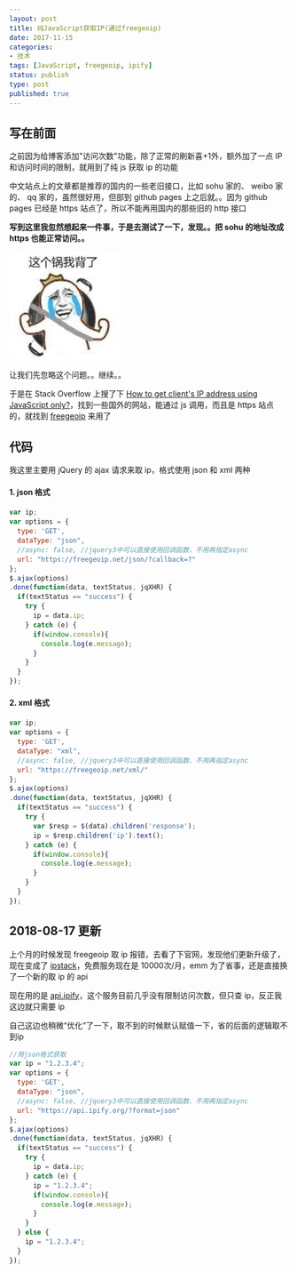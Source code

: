 ```yaml
---
layout: post
title: 纯JavaScript获取IP(通过freegeoip)
date: 2017-11-15
categories:
- 技术
tags: [JavaScript, freegeoip, ipify]
status: publish
type: post
published: true
---
```


## 写在前面

之前因为给博客添加"访问次数"功能，除了正常的刷新喜+1外，额外加了一点 IP 和访问时间的限制，就用到了纯 js 获取 ip 的功能

中文站点上的文章都是推荐的国内的一些老旧接口，比如 sohu 家的、 weibo 家的、 qq 家的，虽然很好用，但部到 github pages 上之后就。。因为 github pages 已经是 https 站点了，所以不能再用国内的那些旧的 http 接口

**写到这里我忽然想起来一件事，于是去测试了一下，发现。。把 sohu 的地址改成 https 也能正常访问。。**

![这个锅我背了.jpg](/images/blog_img/20171115/这个锅我背了.jpg)

让我们先忽略这个问题。。继续。。

于是在 Stack Overflow 上搜了下 [How to get client's IP address using JavaScript only?](https://stackoverflow.com/questions/391979/how-to-get-clients-ip-address-using-javascript-only)，找到一些国外的网站，能通过 js 调用，而且是 https 站点的，就找到 [freegeoip](https://freegeoip.net) 来用了

## 代码

我这里主要用 jQuery 的 ajax 请求来取 ip，格式使用 json 和 xml 两种

#### 1. json 格式

```javascript
var ip;
var options = {
  type: 'GET',
  dataType: "json",
  //async: false, //jquery3中可以直接使用回调函数，不用再指定async
  url: "https://freegeoip.net/json/?callback=?"
};
$.ajax(options)
.done(function(data, textStatus, jqXHR) {
  if(textStatus == "success") {
    try {
      ip = data.ip;
    } catch (e) {
      if(window.console){
        console.log(e.message);
      }
    }
  }
});
```

#### 2. xml 格式

```javascript
var ip;
var options = {
  type: 'GET',
  dataType: "xml",
  //async: false, //jquery3中可以直接使用回调函数，不用再指定async
  url: "https://freegeoip.net/xml/"
};
$.ajax(options)
.done(function(data, textStatus, jqXHR) {
  if(textStatus == "success") {
    try {
      var $resp = $(data).children('response');
      ip = $resp.children('ip').text();
    } catch (e) {
      if(window.console){
        console.log(e.message);
      }
    }
  }
});
```

## 2018-08-17 更新

上个月的时候发现 freegeoip 取 ip 报错，去看了下官网，发现他们更新升级了，现在变成了 [ipstack](https://ipstack.com/)，免费服务现在是 10000次/月，emm 为了省事，还是直接换了一个新的取 ip 的 api

现在用的是 [api.ipify](https://api.ipify.org/)，这个服务目前几乎没有限制访问次数，但只查 ip，反正我这边就只需要 ip

自己这边也稍微“优化”了一下，取不到的时候默认赋值一下，省的后面的逻辑取不到ip

```javascript
//用json格式获取
var ip = "1.2.3.4";
var options = {
  type: 'GET',
  dataType: "json",
  //async: false, //jquery3中可以直接使用回调函数，不用再指定async
  url: "https://api.ipify.org/?format=json"
};
$.ajax(options)
.done(function(data, textStatus, jqXHR) {
  if(textStatus == "success") {
    try {
      ip = data.ip;
    } catch (e) {
      ip = "1.2.3.4";
      if(window.console){
        console.log(e.message);
      }
    }
  } else {
    ip = "1.2.3.4";
  }
});
```
